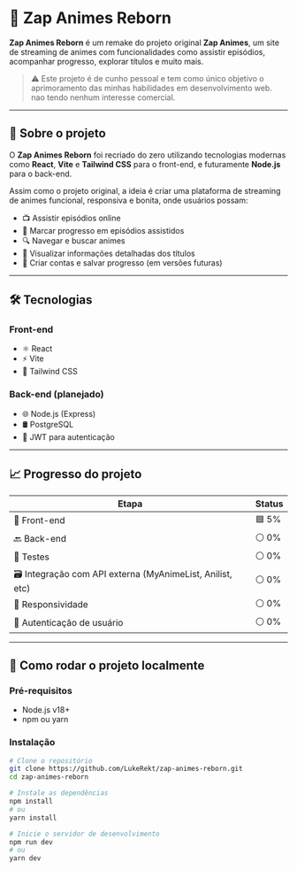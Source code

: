 # 🚀 Zap Animes Reborn

**Zap Animes Reborn** é um remake do projeto original **Zap Animes**, um site de streaming de animes com funcionalidades como assistir episódios, acompanhar progresso, explorar títulos e muito mais.

> ⚠️ Este projeto é de cunho pessoal e tem como único objetivo o aprimoramento das minhas habilidades em desenvolvimento web. nao tendo nenhum interesse comercial.

---

## 🧠 Sobre o projeto

O **Zap Animes Reborn** foi recriado do zero utilizando tecnologias modernas como **React**, **Vite** e **Tailwind CSS** para o front-end, e futuramente **Node.js** para o back-end.

Assim como o projeto original, a ideia é criar uma plataforma de streaming de animes funcional, responsiva e bonita, onde usuários possam:

- 📺 Assistir episódios online
- 📌 Marcar progresso em episódios assistidos
- 🔍 Navegar e buscar animes
- 🧾 Visualizar informações detalhadas dos títulos
- 💾 Criar contas e salvar progresso (em versões futuras)

---

## 🛠 Tecnologias

### Front-end

- ⚛️ React
- ⚡ Vite
- 🎨 Tailwind CSS

### Back-end (planejado)

- 🌐 Node.js (Express)
- 🛢️ PostgreSQL
- 🔐 JWT para autenticação

---

## 📈 Progresso do projeto

| Etapa             | Status  |
|-------------------|---------|
| 🎨 Front-end       | 🟦 5%    |
| 🔙 Back-end        | ⚪ 0%    |
| 🧪 Testes          | ⚪ 0%    |
| 🗃️ Integração com API externa (MyAnimeList, Anilist, etc) | ⚪ 0%    |
| 📱 Responsividade  | ⚪ 0%    |
| 👤 Autenticação de usuário | ⚪ 0%    |

---

## 🚀 Como rodar o projeto localmente

### Pré-requisitos

- Node.js v18+
- npm ou yarn

### Instalação

```bash
# Clone o repositório
git clone https://github.com/LukeRekt/zap-animes-reborn.git
cd zap-animes-reborn

# Instale as dependências
npm install
# ou
yarn install

# Inicie o servidor de desenvolvimento
npm run dev
# ou
yarn dev

